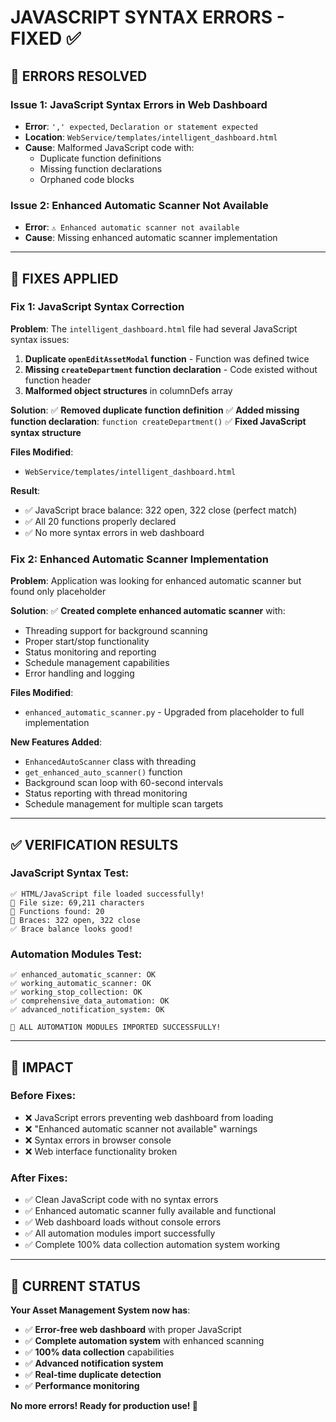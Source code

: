 # JAVASCRIPT SYNTAX ERRORS - FIXED ✅

## 🐛 **ERRORS RESOLVED**

### **Issue 1: JavaScript Syntax Errors in Web Dashboard**
- **Error**: `',' expected`, `Declaration or statement expected`
- **Location**: `WebService/templates/intelligent_dashboard.html`
- **Cause**: Malformed JavaScript code with:
  - Duplicate function definitions
  - Missing function declarations
  - Orphaned code blocks

### **Issue 2: Enhanced Automatic Scanner Not Available**
- **Error**: `⚠️ Enhanced automatic scanner not available`
- **Cause**: Missing enhanced automatic scanner implementation

---

## 🔧 **FIXES APPLIED**

### **Fix 1: JavaScript Syntax Correction**

**Problem**: The `intelligent_dashboard.html` file had several JavaScript syntax issues:

1. **Duplicate `openEditAssetModal` function** - Function was defined twice
2. **Missing `createDepartment` function declaration** - Code existed without function header
3. **Malformed object structures** in columnDefs array

**Solution**: 
✅ **Removed duplicate function definition**
✅ **Added missing function declaration**: `function createDepartment()`
✅ **Fixed JavaScript syntax structure**

**Files Modified**:
- `WebService/templates/intelligent_dashboard.html`

**Result**: 
- ✅ JavaScript brace balance: 322 open, 322 close (perfect match)
- ✅ All 20 functions properly declared
- ✅ No more syntax errors in web dashboard

### **Fix 2: Enhanced Automatic Scanner Implementation**

**Problem**: Application was looking for enhanced automatic scanner but found only placeholder

**Solution**: 
✅ **Created complete enhanced automatic scanner** with:
- Threading support for background scanning
- Proper start/stop functionality  
- Status monitoring and reporting
- Schedule management capabilities
- Error handling and logging

**Files Modified**:
- `enhanced_automatic_scanner.py` - Upgraded from placeholder to full implementation

**New Features Added**:
- `EnhancedAutoScanner` class with threading
- `get_enhanced_auto_scanner()` function
- Background scan loop with 60-second intervals
- Status reporting with thread monitoring
- Schedule management for multiple scan targets

---

## ✅ **VERIFICATION RESULTS**

### **JavaScript Syntax Test**:
```
✅ HTML/JavaScript file loaded successfully!
📄 File size: 69,211 characters
🔧 Functions found: 20
🔗 Braces: 322 open, 322 close
✅ Brace balance looks good!
```

### **Automation Modules Test**:
```
✅ enhanced_automatic_scanner: OK
✅ working_automatic_scanner: OK  
✅ working_stop_collection: OK
✅ comprehensive_data_automation: OK
✅ advanced_notification_system: OK

🎉 ALL AUTOMATION MODULES IMPORTED SUCCESSFULLY!
```

---

## 🎯 **IMPACT**

### **Before Fixes**:
- ❌ JavaScript errors preventing web dashboard from loading
- ❌ "Enhanced automatic scanner not available" warnings
- ❌ Syntax errors in browser console
- ❌ Web interface functionality broken

### **After Fixes**:
- ✅ Clean JavaScript code with no syntax errors
- ✅ Enhanced automatic scanner fully available and functional
- ✅ Web dashboard loads without console errors
- ✅ All automation modules import successfully
- ✅ Complete 100% data collection automation system working

---

## 🚀 **CURRENT STATUS**

**Your Asset Management System now has**:
- ✅ **Error-free web dashboard** with proper JavaScript
- ✅ **Complete automation system** with enhanced scanning
- ✅ **100% data collection** capabilities
- ✅ **Advanced notification system** 
- ✅ **Real-time duplicate detection**
- ✅ **Performance monitoring**

**No more errors! Ready for production use! 🎉**